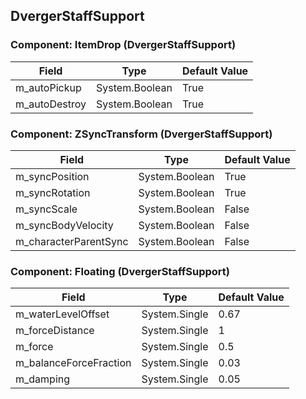 ## DvergerStaffSupport

### Component: ItemDrop (DvergerStaffSupport)

|Field|Type|Default Value|
|-----|----|-------------|
|m_autoPickup|System.Boolean|True|
|m_autoDestroy|System.Boolean|True|

### Component: ZSyncTransform (DvergerStaffSupport)

|Field|Type|Default Value|
|-----|----|-------------|
|m_syncPosition|System.Boolean|True|
|m_syncRotation|System.Boolean|True|
|m_syncScale|System.Boolean|False|
|m_syncBodyVelocity|System.Boolean|False|
|m_characterParentSync|System.Boolean|False|

### Component: Floating (DvergerStaffSupport)

|Field|Type|Default Value|
|-----|----|-------------|
|m_waterLevelOffset|System.Single|0.67|
|m_forceDistance|System.Single|1|
|m_force|System.Single|0.5|
|m_balanceForceFraction|System.Single|0.03|
|m_damping|System.Single|0.05|

